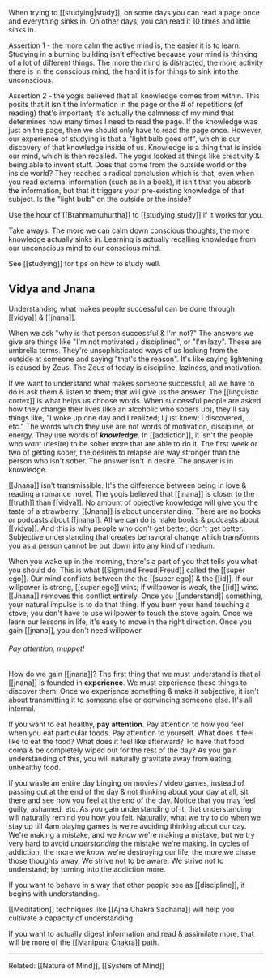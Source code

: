 When trying to [[studying|study]], on some days you can read a page once and everything sinks in. On other days, you can read it 10 times and little sinks in.

Assertion 1 - the more calm the active mind is, the easier it is to learn.
	Studying in a burning building isn't effective because your mind is thinking of a lot of different things. The more the mind is distracted, the more activity there is in the conscious mind, the hard it is for things to sink into the unconscious.

Assertion 2 - the yogis believed that all knowledge comes from within.
	This posits that it isn't the information in the page or the # of repetitions (of reading) that's important; it's actually the calmness of my mind that determines how many times I need to read the page. If the knowledge was just on the page, then we should only have to read the page once. However, our experience of studying is that a "light bulb goes off", which is our discovery of that knowledge inside of us. Knowledge is a thing that is inside our mind, which is then recalled.
The yogis looked at things like creativity & being able to invent stuff. Does that come from the outside world or the inside world? They reached a radical conclusion which is that, even when you read external information (such as in a book), it isn't that you absorb the information, but that it triggers your pre-existing knowledge of that subject. Is the "light bulb" on the outside or the inside?

Use the hour of [[Brahmamuhurtha]] to [[studying|study]] if it works for you.

Take aways:
The more we can calm down conscious thoughts, the more knowledge actually sinks in. Learning is actually recalling knowledge from our unconscious mind to our conscious mind.

See [[studying]] for tips on how to study well.

## Vidya and Jnana

Understanding what makes people successful can be done through [[vidya]] & [[jnana]].

When we ask "why is that person successful & I'm not?" The answers we give are things like "I'm not motivated / disciplined", or "I'm lazy". These are umbrella terms. They're unsophisticated ways of us looking from the outside at someone and saying "that's the reason". It's like saying lightening is caused by Zeus. The Zeus of today is discipline, laziness, and motivation.

If we want to understand what makes someone successful, all we have to do is ask them & listen to them; that will give us the answer.
The [[linguistic cortex]] is what helps us choose words. When successful people are asked how they change their lives (like an alcoholic who sobers up), they'll say things like, "I woke up one day and I realized; I just knew; I discovered, ... etc." The words which they use are not words of motivation, discipline, or energy. They use words of ***knowledge***.
In [[addiction]], it isn't the people who *want* (desire) to be sober more that are able to do it. The first week or two of getting sober, the desires to relapse are way stronger than the person who isn't sober. The answer isn't in desire. The answer is in knowledge.

[[Jnana]] isn't transmissible. It's the difference between being in love & reading a romance novel. The yogis believed that [[jnana]] is closer to the [[truth]] than [[vidya]]. No amount of objective knowledge will give you the taste of a strawberry. [[Jnana]] is about understanding. There are no books or podcasts about [[jnana]]. All we can do is make books & podcasts about [[vidya]]. And this is why people who don't get better, don't get better. Subjective understanding that creates behavioral change which transforms you as a person cannot be put down into any kind of medium.

When you wake up in the morning, there's a part of you that tells you what you should do. This is what [[Sigmund Freud|Freud]] called the [[super ego]]. Our mind conflicts between the the [[super ego]] & the [[id]]. If our willpower is strong, [[super ego]] wins; if willpower is weak, the [[id]] wins. [[Jnana]] removes this conflict entirely. Once you [[understand]] something, your natural impulse is to do that thing. If you burn your hand touching a stove, you don't have to use willpower to touch the stove again. Once we learn our lessons in life, it's easy to move in the right direction. Once you gain [[jnana]], you don't need willpower.

###### Pay attention, muppet!
How do we gain [[jnana]]? The first thing that we must understand is that all [[jnana]] is founded in **experience**. We must experience these things to discover them. Once we experience something & make it subjective, it isn't about transmitting it to someone else or convincing someone else. It's all internal.

If you want to eat healthy, **pay attention**. Pay attention to how you feel when you eat particular foods. Pay attention to yourself. What does it feel like to eat the food? What does it feel like afterward? To have that food coma & be completely wiped out for the rest of the day? As you gain understanding of this, you will naturally gravitate away from eating unhealthy food.

If you waste an entire day binging on movies / video games, instead of passing out at the end of the day & not thinking about your day at all, sit there and see how you feel at the end of the day. Notice that you may feel guilty, ashamed, etc. As you gain understanding of it, that understanding will naturally remind you how you felt. Naturally, what we try to do when we stay up till 4am playing games is we're avoiding thinking about our day. We're making a mistake, and we *know* we're making a mistake, but we try very hard to avoid *understanding* the mistake we're making. In cycles of addiction, the more we *know* we're destroying our life, the more we chase those thoughts away. We strive not to be aware. We strive not to understand; by turning into the addiction more.

If you want to behave in a way that other people see as [[discipline]], it begins with understanding.

[[Meditation]] techniques like [[Ajna Chakra Sadhana]] will help you cultivate a capacity of understanding.

If you want to actually digest information and read & assimilate more, that will be more of the [[Manipura Chakra]] path.

---
Related: [[Nature of Mind]], [[System of Mind]]
